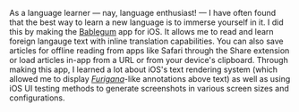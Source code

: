 ---
---

As a language learner — nay, language enthusiast! — I have often found that the best way to learn a new language is to immerse yourself in it. I did this by making the [Bablegum](https://apps.apple.com/us/app/babelgum-translator/id1412706772?ls=1) app for iOS. It allows me to read and learn foreign langauge text with inline translation capabilities. You can also save articles for offline reading from apps like Safari through the Share extension or load articles in-app from a URL or from your device's clipboard. Through making this app, I learned a lot about iOS's text rendering system (which allowed me to display [_Furigana_](https://en.wikipedia.org/wiki/Furigana)-like annotations above text) as well as using iOS UI testing methods to generate screenshots in various screen sizes and configurations.  
